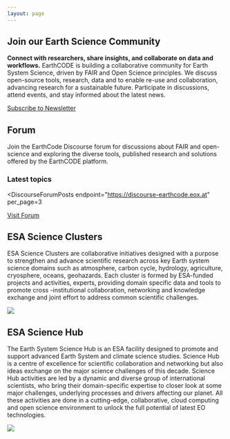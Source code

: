 ```yaml
---
layout: page
---
```


<section class="blue hero">

  # Join our Earth Science Community
  **Connect with researchers, share insights, and collaborate on data and workflows.** EarthCODE is building a collaborative community for Earth System Science, driven by FAIR and Open Science principles. We discuss open-source tools, research, data and to enable re-use and collaboration, advancing research for a sustainable future. Participate in discussions, attend events, and stay informed about the latest news.

  <a class="VPButton cta no-icon" href="https://esacontact.esa.int/ESA_EO_OpenScience_Subscribe" target="_blank">Subscribe to Newsletter</a>

</section>
<section class="light-grey">

# Forum
Join the EarthCode Discourse forum for discussions about FAIR and open-science and exploring the diverse tools, published research and solutions offered by the EarthCODE platform.

### Latest topics

<DiscourseForumPosts
  endpoint="https://discourse-earthcode.eox.at"
  per_page=3
></DiscourseForumPosts>
<div>
  <a class="VPButton cta primary" href="https://discourse-earthcode.eox.at/">Visit Forum</a>
</div>

</section>

<section class="blue">

## ESA Science Clusters
ESA Science Clusters are collaborative initiatives designed with a purpose to strengthen and advance scientific research across key Earth system science domains such as atmosphere, carbon cycle, hydrology, agriculture, cryosphere, oceans, geohazards. Each cluster is formed by ESA-funded projects and activities, experts, providing domain specific data and tools to promote cross -institutional collaboration, networking and knowledge exchange and joint effort to address common scientific challenges.

<a href="https://eo4society.esa.int/communities/scientists/" target="_blank"><img src="/img/EO4society_ScienceClusters.png" /></a>

</section>
<section class="light-grey">

## ESA Science Hub
The Earth System Science Hub is an ESA facility designed to promote and support advanced Earth System and climate science studies. Science Hub is a centre of excellence for scientific collaboration and networking but also ideas exchange on the major science challenges of this decade. Science Hub activities are led by a dynamic and diverse group of international scientists, who bring their domain-specific expertise to closer look at some major challenges, underlying processes and drivers affecting our planet. All these activities are done in a cutting-edge, collaborative, cloud computing and open science environment to unlock the full potential of latest EO technologies.

<a href="https://sciencehub.esa.int/" target="_blank"><img src="/img/ESA_ScienceHub.png" /></a>

</section>

<script setup>
  import DiscourseForumPosts from "../.vitepress/theme/components/DiscourseForumPosts.vue"
</script>
